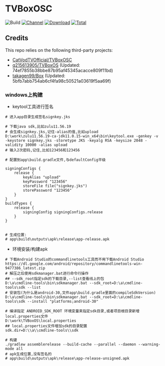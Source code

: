 # TVBoxOSC

![Build](https://shields.io/github/actions/workflow/status/o0HalfLife0o/TVBoxOSC/test.yml?branch=master&logo=github&label=Build)
[![Channel](https://img.shields.io/badge/Follow-Telegram-blue.svg?logo=telegram)](https://t.me/TVBoxOSC)
[![Download](https://img.shields.io/github/v/release/o0HalfLife0o/TVBoxOSC?color=orange&logoColor=orange&label=Download&logo=DocuSign)](https://github.com/o0HalfLife0o/TVBoxOSC/releases/latest) 
[![Total](https://shields.io/github/downloads/o0HalfLife0o/TVBoxOSC/total?logo=Bookmeter&label=Counts&logoColor=yellow&color=yellow)](https://github.com/o0HalfLife0o/TVBoxOSC/releases)

## Credits
This repo relies on the following third-party projects:
- [CatVodTVOfficial/TVBoxOSC](https://github.com/CatVodTVOfficial/TVBoxOSC)
- [q215613905/TVBoxOS](https://github.com/q215613905/TVBoxOS) (Updated: 74ef7855b38bbe87b95af45345acacce809f11bd)
- [takagen99/Box](https://github.com/takagen99/Box) (Updated: 5bfb7abb754ab6cf4fa98c50521a03619f5aa69f)


### windows上构建

- keytool工具进行签名

```shell
# 进入app目录生成签名signkey.jks

# 下载java sdk,比如zulu11.56.19
# 会生成signkey.jks,记住-alias的值,比如upload
D:\work\zulu11.56.19-ca-jdk11.0.15-win_x64\bin\keytool.exe -genkey -v -keystore signkey.jks -storetype JKS -keyalg RSA -keysize 2048 -validity 10000 -alias upload
# 输入2次密码,记住,比如123456和123456

# 配置到app\build.gradle文件,与defaultConfig平级

signingConfigs {
    release {
        keyAlias "upload"
        keyPassword "123456"
        storeFile file("signkey.jks")
        storePassword "123456"
    }
}
buildTypes {
    release {
        signingConfig signingConfigs.release
    }
}


# 生成位置:
# app\build\outputs\apk\release\app-release.apk
```

- 环境安装/构建apk

```shell
# 下载Android Studio的commandlinetools工具而不用下载Android Studio
https://dl.google.com/android/repository/commandlinetools-win-9477386_latest.zip
# 解压之后使用sdkmanager.bat进行命令行操作
## --sdk_root指定sdk的下载目录,--list查看线上的包
D:\a\cmdline-tools\bin\sdkmanager.bat --sdk_root=D:\a\cmdline-tools\sdk --list
# 安装包(为什么是android-30,文件app\build.gradle里面的compileSdkVersion)
D:\a\cmdline-tools\bin\sdkmanager.bat --sdk_root=D:\a\cmdline-tools\sdk --install "platforms;android-30"

# 编译指定 ANDROID_SDK_ROOT 环境变量来指定sdk目录,或者项目根目录新增local.properties文件
D:\work\TVBoxOS\local.properties
## local.properties文件增加sdk的目录配置
sdk.dir=D:\\a\\cmdline-tools\\sdk

# 构建
./gradlew assemblerelease --build-cache --parallel --daemon --warning-mode all
# apk生成位置,没有签名的
# app\build\outputs\apk\release\app-release-unsigned.apk
```
